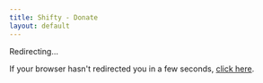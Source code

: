 ```yaml
---
title: Shifty - Donate
layout: default
---
```

<script> window.location.replace("https://venmo.com/?txn=pay&audience=friends&recipients=@Nate_Thompson&amount=0.01&note=I%20love%20Shifty!"); </script>

Redirecting...

If your browser hasn't redirected you in a few seconds, [click here](https://venmo.com/?txn=pay&audience=friends&recipients=@Nate_Thompson&amount=0.01&note=I%20love%20Shifty!).
